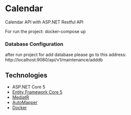 # Calendar
Calendar API with ASP.NET Restful API 

For run the project: docker-compose up

### Database Configuration
after run project for add database please go to this address: http://localhost:9080/api/v1/maintenance/adddb

## Technologies

* ASP.NET Core 5
* [Entity Framework Core 5](https://docs.microsoft.com/en-us/ef/core/)
* [MediatR](https://github.com/jbogard/MediatR)
* [AutoMapper](https://automapper.org/)
* [Docker](https://www.docker.com/)
